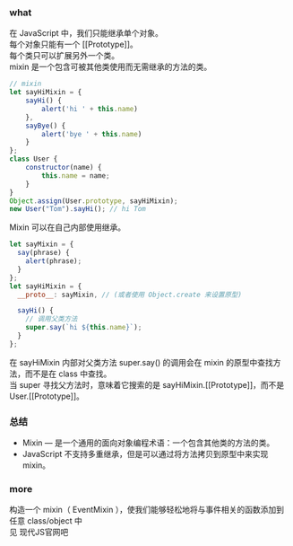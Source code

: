 ### what
在 JavaScript 中，我们只能继承单个对象。  
每个对象只能有一个 [[Prototype]]。  
每个类只可以扩展另外一个类。  
mixin 是一个包含可被其他类使用而无需继承的方法的类。
```js
// mixin
let sayHiMixin = {
    sayHi() {
        alert('hi ' + this.name)
    },
    sayBye() {
        alert('bye ' + this.name)
    }
};
class User {
    constructor(name) {
        this.name = name;
    }
}
Object.assign(User.prototype, sayHiMixin);
new User("Tom").sayHi(); // hi Tom
```
Mixin 可以在自己内部使用继承。
```js
let sayMixin = {
  say(phrase) {
    alert(phrase);
  }
};
let sayHiMixin = {
  __proto__: sayMixin, // (或者使用 Object.create 来设置原型)

  sayHi() {
    // 调用父类方法
    super.say(`hi ${this.name}`);
  }
};
```
在 sayHiMixin 内部对父类方法 super.say() 的调用会在 mixin 的原型中查找方法，而不是在 class 中查找。  
当 super 寻找父方法时，意味着它搜索的是 sayHiMixin.\[\[Prototype]]，而不是 User.\[\[Prototype]]。

### 总结
- Mixin — 是一个通用的面向对象编程术语：一个包含其他类的方法的类。
- JavaScript 不支持多重继承，但是可以通过将方法拷贝到原型中来实现 mixin。

### more
构造一个 mixin（ EventMixin ），使我们能够轻松地将与事件相关的函数添加到任意 class/object 中  
见 现代JS官网吧